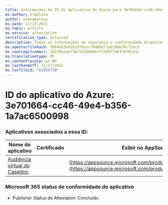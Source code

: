 ```yaml
---
title: Informações da ID do Aplicativo do Azure para 3e701664-cc46-49e4-b356-1a7ac6500998
ms.author: elmalova
author: elenamalova
ms.date: 11/17/2021
ms.topic: article
ms.service: attestation
certification_type: attested
description: Todas as informações de segurança e conformidade disponíveis para 3e701664-cc46-49e4-b356-1a7ac6500998.
ms.openlocfilehash: 9904b63e91633761ec78d66271e6180e30c72ec5
ms.sourcegitcommit: 16228ecbe73bc51d49d6bf71584774537b76c41c
ms.translationtype: MT
ms.contentlocale: pt-BR
ms.lasthandoff: 11/17/2021
ms.locfileid: "61059730"
---
```

# <a name="azure-app-id-3e701664-cc46-49e4-b356-1a7ac6500998"></a>ID do aplicativo do Azure: 3e701664-cc46-49e4-b356-1a7ac6500998


### <a name="apps-associated-with-this-id"></a>Aplicativos associados a essa ID:
| **Nome do aplicativo** | **Certificado** | **Exibir no AppSource** |
|--------------|---------------|-----------------------|
| [Audiência virtual do Casedoc](https://docs.microsoft.com/microsoft-365-app-certification/forward/WA200003164) |  | [https://appsource.microsoft.com/product/office/WA200003164](https://appsource.microsoft.com/product/office/WA200003164) |

### <a name="microsoft-365-app-compliance-status"></a>Microsoft 365 status de conformidade do aplicativo
- Publisher Status de Attestaton: Concluído
